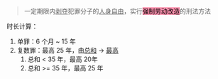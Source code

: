 > 一定期限内<u>剥夺</u>犯罪分子的<u>人身自由</u>，实行<mark style="background: #FF5582A6;">强制劳动改造</mark>的刑法方法

时长计算：

1. 单罪：6 个月 ~ 15 年
2. 复数罪：最高 25 年，由<u>总和</u> -> <u>最高</u>
	1. 总和 < 35 年，最高 20年
	2. 总和 >= 35 年，最高 25 年


